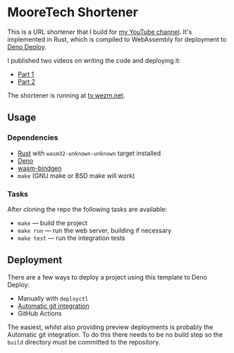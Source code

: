 MooreTech Shortener
===================

This is a URL shortener that I build for [my YouTube channel][mooretech]. It's
implemented in Rust, which is compiled to WebAssembly for deployment to [Deno Deploy].

I published two videos on writing the code and deploying it:

* [Part 1](https://www.youtube.com/watch?v=d-tsfUVg4II)
* [Part 2](https://www.youtube.com/watch?v=bQnab_6K1ok)

The shortener is running at [tv.wezm.net](https://tv.wezm.net/).

Usage
-----

### Dependencies

* [Rust] with `wasm32-unknown-unknown` target installed
* [Deno]
* [wasm-bindgen]
* `make` (GNU make or BSD make will work)

### Tasks

After cloning the repo the following tasks are available:

* `make` — build the project
* `make run` — run the web server, building if necessary
* `make test` — run the integration tests

Deployment
----------

There are a few ways to deploy a project using this template to Deno Deploy:

* Manually with `deployctl`
* [Automatic git integration](https://deno.com/deploy/docs/projects#git-integration)
* GitHub Actions

The easiest, whilst also providing preview deployments is probably the
Automatic git integration. To do this there needs to be no build step so the
`build` directory must be committed to the repository.

[Rust]: https://www.rust-lang.org/
[wasm-bindgen]: https://github.com/rustwasm/wasm-bindgen
[Deno]: https://deno.land/
[Deno Deploy]: https://deno.com/deploy
[mooretech]: https://www.youtube.com/channel/UCLi0H57HGGpAdCkVOb_ykVg
